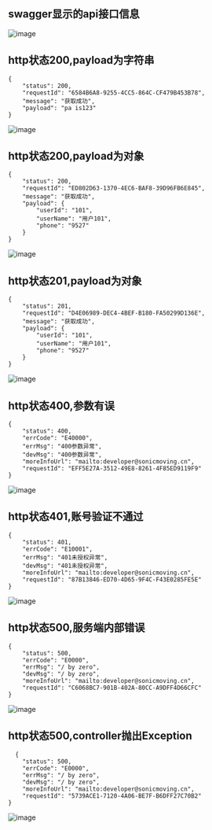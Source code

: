 ## swagger显示的api接口信息
  ![image](./img/api-detail-swagger-2.png)

## http状态200,payload为字符串
    {
        "status": 200,
        "requestId": "6584B6A8-9255-4CC5-864C-CF479B453B78",
        "message": "获取成功",
        "payload": "pa is123"
    }
  ![image](./img/status-200-str.png)

## http状态200,payload为对象
    {
        "status": 200,
        "requestId": "ED802D63-1370-4EC6-BAF8-39D96FB6E845",
        "message": "获取成功",
        "payload": {
            "userId": "101",
            "userName": "用户101",
            "phone": "9527"
        }
    }
  ![image](./img/status-200-object.png)

## http状态201,payload为对象
    {
        "status": 201,
        "requestId": "D4E06989-DEC4-4BEF-B180-FA50299D136E",
        "message": "获取成功",
        "payload": {
            "userId": "101",
            "userName": "用户101",
            "phone": "9527"
        }
    }
  ![image](./img/status-201-object.png)


## http状态400,参数有误
    {
        "status": 400,
        "errCode": "E40000",
        "errMsg": "400参数异常",
        "devMsg": "400参数异常",
        "moreInfoUrl": "mailto:developer@sonicmoving.cn",
        "requestId": "EFF5E27A-3512-49E8-8261-4F85ED9119F9"
    }
  ![image](./img/status-400.png)

## http状态401,账号验证不通过
    {
        "status": 401,
        "errCode": "E10001",
        "errMsg": "401未授权异常",
        "devMsg": "401未授权异常",
        "moreInfoUrl": "mailto:developer@sonicmoving.cn",
        "requestId": "87B13846-ED70-4D65-9F4C-F43E0285FE5E"
    }
  ![image](./img/status-401.png) 

## http状态500,服务端内部错误
    {
        "status": 500,
        "errCode": "E0000",
        "errMsg": "/ by zero",
        "devMsg": "/ by zero",
        "moreInfoUrl": "mailto:developer@sonicmoving.cn",
        "requestId": "C6068BC7-901B-402A-80CC-A9DFF4D66CFC"
    }
  ![image](./img/status-500.png)       
  
## http状态500,controller抛出Exception
      {
        "status": 500,
        "errCode": "E0000",
        "errMsg": "/ by zero",
        "devMsg": "/ by zero",
        "moreInfoUrl": "mailto:developer@sonicmoving.cn",
        "requestId": "5739ACE1-7120-4A06-BE7F-B6DFF27C70B2"
    }
  ![image](./img/exception.png)   

